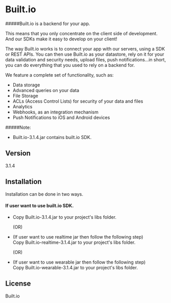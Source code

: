 Built.io
=========

#####Built.io is a backend for your app.


This means that you only concentrate on the client side of development. And our SDKs make it easy to develop on your client!

The way Built.io works is to connect your app with our servers, using a SDK or REST APIs. You can then use Built.io as your datastore, rely on it for your data validation and security needs, upload files, push notifications...in short, you can do everything that you used to rely on a backend for.

We feature a complete set of functionality, such as:

- Data storage
- Advanced queries on your data
- File Storage
- ACLs (Access Control Lists) for security of your data and files
- Analytics
- Webhooks, as an integration mechanism
- Push Notifications to iOS and Android devices  

#####Note:
- Built.io-3.1.4.jar contains built.io SDK. 

Version
----

3.1.4


Installation
--------------

Installation can be done in two ways.

#### If user want to use built.io SDK.

- Copy Built.io-3.1.4.jar to your project's libs folder.
		  
   (OR)
						
- (If user want to use realtime jar then follow the following step)						
  Copy Built.io-realtime-3.1.4.jar to your project's libs folder.

   (OR)

- (If user want to use wearable jar then follow the following step)						
  Copy Built.io-wearable-3.1.4.jar to your project's libs folder.



License
----

Built.io
  
    